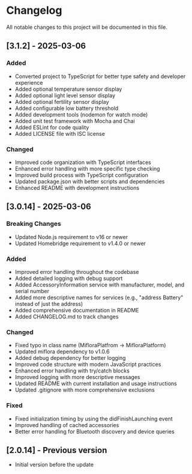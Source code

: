 # Changelog

All notable changes to this project will be documented in this file.

## [3.1.2] - 2025-03-06

### Added

- Converted project to TypeScript for better type safety and developer experience
- Added optional temperature sensor display
- Added optional light level sensor display
- Added optional fertility sensor display
- Added configurable low battery threshold
- Added development tools (nodemon for watch mode)
- Added unit test framework with Mocha and Chai
- Added ESLint for code quality
- Added LICENSE file with ISC license

### Changed

- Improved code organization with TypeScript interfaces
- Enhanced error handling with more specific type checking
- Improved build process with TypeScript configuration
- Updated package.json with better scripts and dependencies
- Enhanced README with development instructions

## [3.0.14] - 2025-03-06

### Breaking Changes

- Updated Node.js requirement to v16 or newer
- Updated Homebridge requirement to v1.4.0 or newer

### Added

- Improved error handling throughout the codebase
- Added detailed logging with debug support
- Added AccessoryInformation service with manufacturer, model, and serial number
- Added more descriptive names for services (e.g., "address Battery" instead of just the address)
- Added comprehensive documentation in README
- Added CHANGELOG.md to track changes

### Changed

- Fixed typo in class name (MifloraPlatfrom → MifloraPlatform)
- Updated miflora dependency to v1.0.6
- Added debug dependency for better logging
- Improved code structure with modern JavaScript practices
- Enhanced error handling with try/catch blocks
- Improved logging with more descriptive messages
- Updated README with current installation and usage instructions
- Updated .gitignore with more comprehensive exclusions

### Fixed

- Fixed initialization timing by using the didFinishLaunching event
- Improved handling of cached accessories
- Better error handling for Bluetooth discovery and device queries

## [2.0.14] - Previous version

- Initial version before the update
